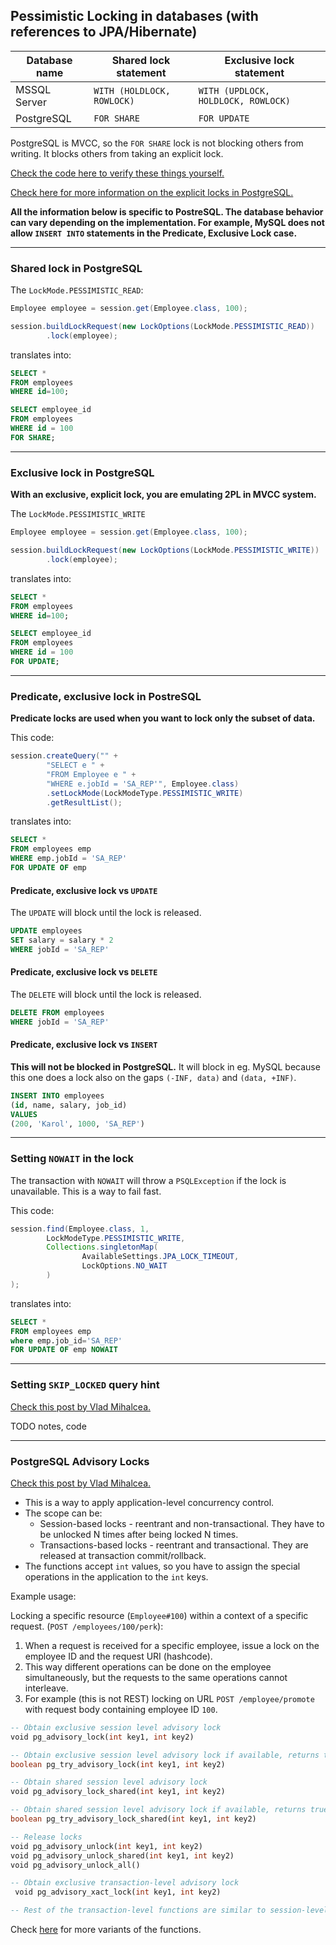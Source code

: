 ## Pessimistic Locking in databases (with references to JPA/Hibernate)

| Database name | Shared lock statement      | Exclusive lock statement            |
|---------------|----------------------------|-------------------------------------|
| MSSQL Server  | `WITH (HOLDLOCK, ROWLOCK)` | `WITH (UPDLOCK, HOLDLOCK, ROWLOCK)` |
| PostgreSQL    | `FOR SHARE`                | `FOR UPDATE`                        |

PostgreSQL is MVCC, so the `FOR SHARE` lock is not blocking others from writing.
It blocks others from taking an explicit lock.

[Check the code here to verify these things yourself.](https://github.com/kkoltun/dev_notes_code_java_persistence/blob/master/src/test/java/com/concurrency/PessimisticLockingExamples.java)

[Check here for more information on the explicit locks in PostgreSQL.](https://www.postgresql.org/docs/current/explicit-locking.html)

**All the information below is specific to PostreSQL. The database behavior can vary depending on the implementation. For example, MySQL does not allow `INSERT INTO` statements in the Predicate, Exclusive Lock case.** 

---

### Shared lock in PostgreSQL

The `LockMode.PESSIMISTIC_READ`:
```java
Employee employee = session.get(Employee.class, 100);

session.buildLockRequest(new LockOptions(LockMode.PESSIMISTIC_READ))
        .lock(employee);
```
translates into:
```sql
SELECT *
FROM employees
WHERE id=100;

SELECT employee_id
FROM employees
WHERE id = 100
FOR SHARE;
```

---

### Exclusive lock in PostgreSQL

**With an exclusive, explicit lock, you are emulating 2PL in MVCC system.**

The `LockMode.PESSIMISTIC_WRITE`
```java
Employee employee = session.get(Employee.class, 100);

session.buildLockRequest(new LockOptions(LockMode.PESSIMISTIC_WRITE))
        .lock(employee);
```
translates into:
```sql
SELECT *
FROM employees
WHERE id=100;

SELECT employee_id
FROM employees
WHERE id = 100
FOR UPDATE;
```

---

### Predicate, exclusive lock in PostreSQL

**Predicate locks are used when you want to lock only the subset of data.**

This code:
```java
session.createQuery("" +
        "SELECT e " +
        "FROM Employee e " +
        "WHERE e.jobId = 'SA_REP'", Employee.class)
        .setLockMode(LockModeType.PESSIMISTIC_WRITE)
        .getResultList();
```
translates into:
```sql
SELECT * 
FROM employees emp
WHERE emp.jobId = 'SA_REP'
FOR UPDATE OF emp
```

#### Predicate, exclusive lock vs `UPDATE`

The `UPDATE` will block until the lock is released.

```sql
UPDATE employees
SET salary = salary * 2
WHERE jobId = 'SA_REP'
```

#### Predicate, exclusive lock vs `DELETE`

The `DELETE` will block until the lock is released.

```sql
DELETE FROM employees
WHERE jobId = 'SA_REP'
```

#### Predicate, exclusive lock vs `INSERT`

**This will not be blocked in PostgreSQL.** It will block in eg. MySQL because this one does a lock also on the gaps `(-INF, data)` and `(data, +INF)`.

```sql
INSERT INTO employees
(id, name, salary, job_id)
VALUES
(200, 'Karol', 1000, 'SA_REP')
```
---

### Setting `NOWAIT` in the lock

The transaction with `NOWAIT` will throw a `PSQLException` if the lock is unavailable.
This is a way to fail fast.

This code:
```java
session.find(Employee.class, 1,
        LockModeType.PESSIMISTIC_WRITE,
        Collections.singletonMap(
                AvailableSettings.JPA_LOCK_TIMEOUT,
                LockOptions.NO_WAIT
        )
);
```
translates into:
```sql
SELECT *
FROM employees emp
where emp.job_id='SA_REP'
FOR UPDATE OF emp NOWAIT
```

---

### Setting `SKIP_LOCKED` query hint

[Check this post by Vlad Mihalcea.](https://vladmihalcea.com/database-job-queue-skip-locked/)

TODO notes, code

---

### PostgreSQL Advisory Locks

[Check this post by Vlad Mihalcea.](https://vladmihalcea.com/how-do-postgresql-advisory-locks-work/)

* This is a way to apply application-level concurrency control.
* The scope can be:
  * Session-based locks - reentrant and non-transactional. They have to be unlocked N times after being locked N times.
  * Transactions-based locks - reentrant and transactional. They are released at transaction commit/rollback.
* The functions accept `int` values, so you have to assign the special operations in the application to the `int` keys.

Example usage:

Locking a specific resource (`Employee#100`) within a context of a specific request. (`POST /employees/100/perk`):
1. When a request is received for a specific employee, issue a lock on the employee ID and the request URI (hashcode).
2. This way different operations can be done on the employee simultaneously, but the requests to the same operations cannot interleave.
3. For example (this is not REST) locking on URL `POST /employee/promote` with request body containing employee ID `100`.

```sql
-- Obtain exclusive session level advisory lock
void pg_advisory_lock(int key1, int key2)

-- Obtain exclusive session level advisory lock if available, returns true or false
boolean pg_try_advisory_lock(int key1, int key2)

-- Obtain shared session level advisory lock
void pg_advisory_lock_shared(int key1, int key2)

-- Obtain shared session level advisory lock if available, returns true or false
boolean pg_try_advisory_lock_shared(int key1, int key2)

-- Release locks
void pg_advisory_unlock(int key1, int key2)
void pg_advisory_unlock_shared(int key1, int key2)
void pg_advisory_unlock_all()

-- Obtain exclusive transaction-level advisory lock
 void pg_advisory_xact_lock(int key1, int key2)

-- Rest of the transaction-level functions are similar to session-level.
```

Check [here](https://www.postgresql.org/docs/9.1/functions-admin.html) for more variants of the functions.